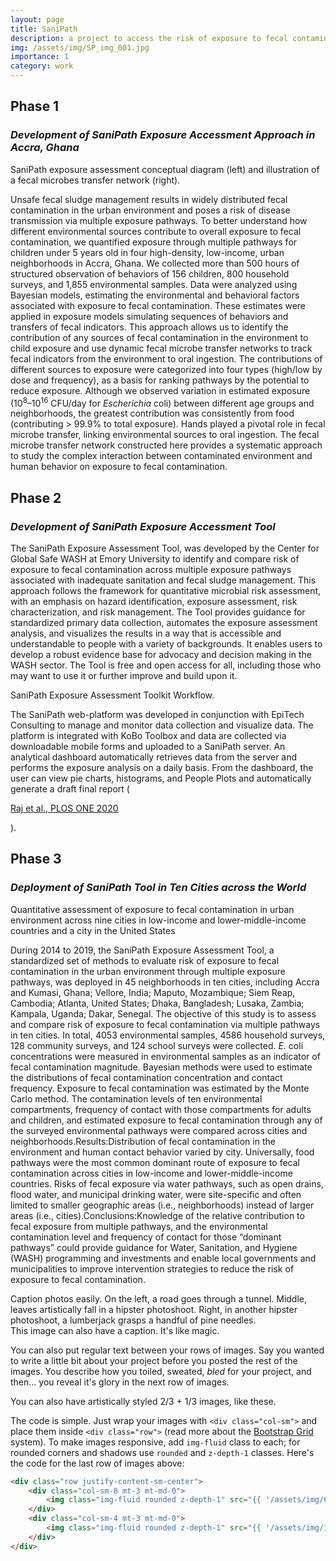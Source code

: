 ```yaml
---
layout: page
title: SaniPath
description: a project to access the risk of exposure to fecal contamination through multiple environmental pathways in urban communities
img: /assets/img/SP_img_001.jpg
importance: 1
category: work
---
```


## Phase 1
### *Development of SaniPath Exposure Accessment Approach in Accra, Ghana*

<div class="row justify-content-sm-center">
    <div class="col-sm-8 mt-3 mt-md-0">
        <img class="img-fluid rounded z-depth-1" src="{{ '/assets/img/SP_Figure1.png' | relative_url }}" alt="" title="SaniPath Conceptual Diagram"/>
    </div>
    <div class="col-sm-4 mt-3 mt-md-0">
        <img class="img-fluid rounded z-depth-1" src="{{ '/assets/img/SP_Figure2.png' | relative_url }}" alt="" title="Fecal Microbes Transfer Network"/>
    </div>
</div>
<div class="caption">
    SaniPath exposure assessment conceptual diagram (left) and illustration of a fecal microbes transfer network (right).
</div>

Unsafe fecal sludge management results in widely distributed fecal contamination in the urban environment and poses a risk of disease transmission via multiple exposure pathways. To better understand how different environmental sources contribute to overall exposure to fecal contamination, we quantified exposure through multiple pathways for children under 5 years old in four high-density, low-income, urban neighborhoods in Accra, Ghana. We collected more than 500 hours of structured observation of behaviors of 156 children, 800 household surveys, and 1,855 environmental samples. Data were analyzed using Bayesian models, estimating the environmental and behavioral factors associated with exposure to fecal contamination. These estimates were applied in exposure models simulating sequences of behaviors and transfers of fecal indicators. This approach allows us to identify the contribution of any sources of fecal contamination in the environment to child exposure and use dynamic fecal microbe transfer networks to track fecal indicators from the environment to oral ingestion. The contributions of different sources to exposure were categorized into four types (high/low by dose and frequency), as a basis for ranking pathways by the potential to reduce exposure. Although we observed variation in estimated exposure (10<sup>8</sup>–10<sup>16</sup> CFU/day for *Escherichia* coli) between different age groups and neighborhoods, the greatest contribution was consistently from food (contributing > 99.9% to total exposure). Hands played a pivotal role in fecal microbe transfer, linking environmental sources to oral ingestion. The fecal microbe transfer network constructed here provides a systematic approach to study the complex interaction between contaminated environment and human behavior on exposure to fecal contamination.

## Phase 2
### *Development of SaniPath Exposure Accessment Tool*

The SaniPath Exposure Assessment Tool, was developed by the Center for Global Safe WASH at Emory University to identify and compare risk of exposure to fecal contamination across multiple exposure pathways associated with inadequate sanitation and fecal sludge management. This approach follows the framework for quantitative microbial risk assessment, with an emphasis on hazard identification, exposure assessment, risk characterization, and risk management. The Tool provides guidance for standardized primary data collection, automates the exposure assessment analysis, and visualizes the results in a way that is accessible and understandable to people with a variety of backgrounds. It enables users to develop a robust evidence base for advocacy and decision making in the WASH sector. The Tool is free and open access for all, including those who may want to use it or further improve and build upon it.

</div>
<div class="row">
    <div class="col-sm mt-3 mt-md-0">
        <img class="img-fluid rounded z-depth-1" src="{{ '/assets/img/SP_Figure3.jpg' | relative_url }}" alt="" title="example image"/>
    </div>
</div>
<div class="caption">
    SaniPath Exposure Assessment Toolkit Workflow.
</div>

The SaniPath web-platform was developed in conjunction with EpiTech Consulting to manage and monitor data collection and visualize data. The platform is integrated with KoBo Toolbox and data are collected via downloadable mobile forms and uploaded to a SaniPath server. An analytical dashboard automatically retrieves data from the server and performs the exposure analysis on a daily basis. From the dashboard, the user can view pie charts, histograms, and People Plots and automatically generate a draft final report (<p><a href="https://journals.plos.org/plosone/article/comments?id=10.1371/journal.pone.0234364">Raj et al., PLOS ONE 2020</a></p>).  

## Phase 3
### *Deployment of SaniPath Tool in Ten Cities across the World*

</div>
<div class="row">
    <div class="col-sm mt-3 mt-md-0">
        <img class="img-fluid rounded z-depth-1" src="{{ '/assets/img/SP_Figure4.jpg' | relative_url }}" alt="" title="example image"/>
    </div>
</div>
<div class="caption">
    Quantitative assessment of exposure to fecal contamination in urban environment across nine cities in low-income and lower-middle-income countries and a city in the United States
</div>

During 2014 to 2019, the SaniPath Exposure Assessment Tool, a standardized set of methods to evaluate risk of exposure to fecal contamination in the urban environment through multiple exposure pathways, was deployed in 45 neighborhoods in ten cities, including Accra and Kumasi, Ghana; Vellore, India; Maputo, Mozambique; Siem Reap, Cambodia; Atlanta, United States; Dhaka, Bangladesh; Lusaka, Zambia; Kampala, Uganda; Dakar, Senegal. The objective of this study is to assess and compare risk of exposure to fecal contamination via multiple pathways in ten cities. In total, 4053 environmental samples, 4586 household surveys, 128 community surveys, and 124 school surveys were collected. *E.* coli concentrations were measured in environmental samples as an indicator of fecal contamination magnitude. Bayesian methods were used to estimate the distributions of fecal contamination concentration and contact frequency. Exposure to fecal contamination was estimated by the Monte Carlo method. The contamination levels of ten environmental compartments, frequency of contact with those compartments for adults and children, and estimated exposure to fecal contamination through any of the surveyed environmental pathways were compared across cities and neighborhoods.Results:Distribution of fecal contamination in the environment and human contact behavior varied by city. Universally, food pathways were the most common dominant route of exposure to fecal contamination across cities in low-income and lower-middle-income countries. Risks of fecal exposure via water pathways, such as open drains, flood water, and municipal drinking water, were site-specific and often limited to smaller geographic areas (i.e., neighborhoods) instead of larger areas (i.e., cities).Conclusions:Knowledge of the relative contribution to fecal exposure from multiple pathways, and the environmental contamination level and frequency of contact for those “dominant pathways” could provide guidance for Water, Sanitation, and Hygiene (WASH) programming and investments and enable local governments and municipalities to improve intervention strategies to reduce the risk of exposure to fecal contamination.

<div class="row">
    <div class="col-sm mt-3 mt-md-0">
        <img class="img-fluid rounded z-depth-1" src="{{ '/assets/img/1.jpg' | relative_url }}" alt="" title="example image"/>
    </div>
    <div class="col-sm mt-3 mt-md-0">
        <img class="img-fluid rounded z-depth-1" src="{{ '/assets/img/3.jpg' | relative_url }}" alt="" title="example image"/>
    </div>
    <div class="col-sm mt-3 mt-md-0">
        <img class="img-fluid rounded z-depth-1" src="{{ '/assets/img/5.jpg' | relative_url }}" alt="" title="example image"/>
    </div>
</div>
<div class="caption">
    Caption photos easily. On the left, a road goes through a tunnel. Middle, leaves artistically fall in a hipster photoshoot. Right, in another hipster photoshoot, a lumberjack grasps a handful of pine needles.
</div>
<div class="row">
    <div class="col-sm mt-3 mt-md-0">
        <img class="img-fluid rounded z-depth-1" src="{{ '/assets/img/5.jpg' | relative_url }}" alt="" title="example image"/>
    </div>
</div>
<div class="caption">
    This image can also have a caption. It's like magic.
</div>

You can also put regular text between your rows of images.
Say you wanted to write a little bit about your project before you posted the rest of the images.
You describe how you toiled, sweated, *bled* for your project, and then... you reveal it's glory in the next row of images.


<div class="row justify-content-sm-center">
    <div class="col-sm-8 mt-3 mt-md-0">
        <img class="img-fluid rounded z-depth-1" src="{{ '/assets/img/6.jpg' | relative_url }}" alt="" title="example image"/>
    </div>
    <div class="col-sm-4 mt-3 mt-md-0">
        <img class="img-fluid rounded z-depth-1" src="{{ '/assets/img/11.jpg' | relative_url }}" alt="" title="example image"/>
    </div>
</div>
<div class="caption">
    You can also have artistically styled 2/3 + 1/3 images, like these.
</div>


The code is simple.
Just wrap your images with `<div class="col-sm">` and place them inside `<div class="row">` (read more about the <a href="https://getbootstrap.com/docs/4.4/layout/grid/">Bootstrap Grid</a> system).
To make images responsive, add `img-fluid` class to each; for rounded corners and shadows use `rounded` and `z-depth-1` classes.
Here's the code for the last row of images above:

```html
<div class="row justify-content-sm-center">
    <div class="col-sm-8 mt-3 mt-md-0">
        <img class="img-fluid rounded z-depth-1" src="{{ '/assets/img/6.jpg' | relative_url }}" alt="" title="example image"/>
    </div>
    <div class="col-sm-4 mt-3 mt-md-0">
        <img class="img-fluid rounded z-depth-1" src="{{ '/assets/img/11.jpg' | relative_url }}" alt="" title="example image"/>
    </div>
</div>
```
